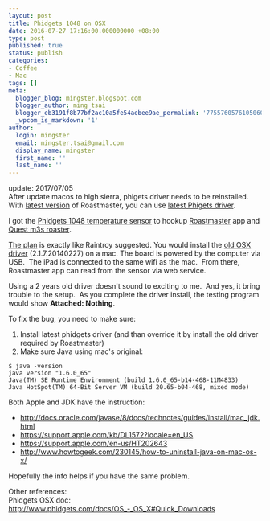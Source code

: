 ```yaml
---
layout: post
title: Phidgets 1048 on OSX
date: 2016-07-27 17:16:00.000000000 +08:00
type: post
published: true
status: publish
categories:
- Coffee
- Mac
tags: []
meta:
  blogger_blog: mingster.blogspot.com
  blogger_author: ming tsai
  blogger_eb3191f8b77bf2ac10a5fe54aebee9ae_permalink: '7755760576105060215'
  _wpcom_is_markdown: '1'
author:
  login: mingster
  email: mingster.tsai@gmail.com
  display_name: mingster
  first_name: ''
  last_name: ''
---
```

<p>update: 2017/07/05<br />
After update macos to high sierra, phigets driver needs to be reinstalled.<br />
With <a href="https://rainfroginc.com/documentation/setting-up-phidgets" target="_blank" rel="noopener">latest version</a> of Roastmaster, you can use <a href="https://www.phidgets.com/docs21/OS_-_OS_X#Quick_Downloads" target="_blank" rel="noopener">latest Phigets driver</a>.</p>
<p>I got the <a href="http://www.phidgets.com/products.php?product_id=1048" target="_blank" rel="noopener">Phidgets 1048 temperature sensor</a> to hookup <a href="https://itunes.apple.com/tw/app/roastmaster/id375526217?mt=8" target="_blank" rel="noopener">Roastmaster</a> app and <a href="http://www.coffeeshrub.com/shrub/content/quest" target="_blank" rel="noopener">Quest m3s roaster</a>.</p>
<p><a href="https://rainfroginc.com/documentation/setting-up-phidgets" target="_blank" rel="noopener">The plan</a> is exactly like Raintroy suggested. You would install the <a href="https://www.phidgets.com/downloads/phidget21/libraries/macos/Phidget/" target="_blank" rel="noopener">old OSX driver</a> (2.1.7.20140227) on a mac. The board is powered by the computer via USB.  The iPad is connected to the same wifi as the mac.  From there, Roastmaster app can read from the sensor via web service.</p>
<p>Using a 2 years old driver doesn't sound to exciting to me.  And yes, it bring trouble to the setup.  As you complete the driver install, the testing program would show <b>Attached: Nothing</b>.</p>
<p>To fix the bug, you need to make sure:</p>
<ol>
<li>Install latest phidgets driver (and than override it by install the old driver required by Roastmaster)</li>
<li>Make sure Java using mac's original:</li>
</ol>
<pre><code>$ java -version
java version "1.6.0_65"
Java(TM) SE Runtime Environment (build 1.6.0_65-b14-468-11M4833)
Java HotSpot(TM) 64-Bit Server VM (build 20.65-b04-468, mixed mode)</code></pre>
<p>Both Apple and JDK have the instruction:</p>
<ul>
<li><a href="http://docs.oracle.com/javase/8/docs/technotes/guides/install/mac_jdk.html">http://docs.oracle.com/javase/8/docs/technotes/guides/install/mac_jdk.html</a></li>
<li><a href="https://support.apple.com/kb/DL1572?locale=en_US">https://support.apple.com/kb/DL1572?locale=en_US</a></li>
<li><a href="https://support.apple.com/en-us/HT202643">https://support.apple.com/en-us/HT202643</a></li>
<li><a href="http://www.howtogeek.com/230145/how-to-uninstall-java-on-mac-os-x/">http://www.howtogeek.com/230145/how-to-uninstall-java-on-mac-os-x/</a></li>
</ul>
<p>Hopefully the info helps if you have the same problem.</p>
<p>Other references:<br />
Phidgets OSX doc:<br />
<a href="http://www.phidgets.com/docs/OS_-_OS_X#Quick_Downloads">http://www.phidgets.com/docs/OS_-_OS_X#Quick_Downloads</a></p>
